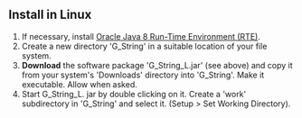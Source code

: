 ## Install in Linux

1. If necessary, install [Oracle Java 8 Run-Time Environment (RTE)](https://www.java.com/en/download/manual.jsp).
2. Create a new directory 'G_String' in a suitable location of your file system.
3. **Download** the software package 'G_String_L.jar' (see above) and copy it from your system's 'Downloads' directory into 'G_String'. Make it executable. Allow when asked.
4. Start G_String_L. jar by double clicking on it. Create a 'work' subdirectory in 'G_String' and select it. (Setup > Set Working Directory).
